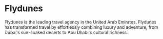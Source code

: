 # Flydunes
Flydunes is the leading travel agency in the United Arab Emirates. Flydunes has transformed travel by effortlessly combining luxury and adventure, from Dubai's sun-soaked deserts to Abu Dhabi's cultural richness.
